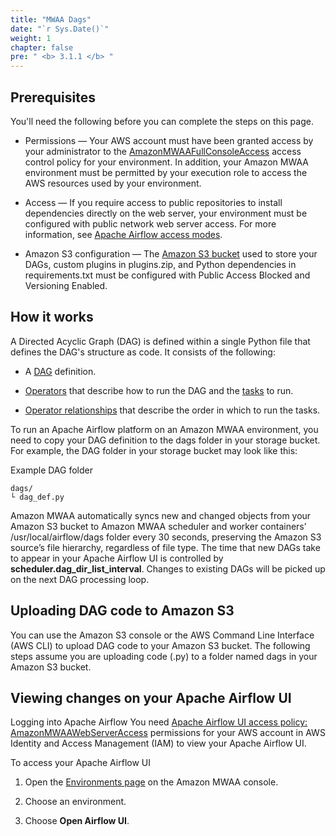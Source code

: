 ```yaml
---
title: "MWAA Dags"
date: "`r Sys.Date()`"
weight: 1
chapter: false
pre: " <b> 3.1.1 </b> "
---
```


## Prerequisites

You'll need the following before you can complete the steps on this page.

* Permissions — Your AWS account must have been granted access by your administrator to
  the [AmazonMWAAFullConsoleAccess](https://docs.aws.amazon.com/mwaa/latest/userguide/access-policies.html#console-full-access)
  access control policy for your environment. In addition, your Amazon MWAA environment must be permitted by your
  execution role to access the AWS resources used by your environment.

* Access — If you require access to public repositories to install dependencies directly on the web server, your
  environment must be configured with public network web server access. For more information, see [Apache Airflow access
  modes](https://docs.aws.amazon.com/mwaa/latest/userguide/configuring-networking.html).

* Amazon S3 configuration —
  The [Amazon S3 bucket](https://docs.aws.amazon.com/mwaa/latest/userguide/mwaa-s3-bucket.html) used to store your DAGs,
  custom plugins in plugins.zip, and Python
  dependencies in requirements.txt must be configured with Public Access Blocked and Versioning Enabled.

## How it works

A Directed Acyclic Graph (DAG) is defined within a single Python file that defines the DAG's structure as code. It
consists of the following:

* A [DAG](https://airflow.apache.org/docs/apache-airflow/stable/core-concepts/index.html) definition.

* [Operators](https://airflow.apache.org/docs/apache-airflow/stable/core-concepts/index.html) that describe how to run
  the DAG and the [tasks](https://airflow.apache.org/docs/apache-airflow/stable/core-concepts/index.html) to run.

* [Operator relationships](https://airflow.apache.org/docs/apache-airflow/stable/core-concepts/index.html) that describe
  the order in which to run the tasks.

To run an Apache Airflow platform on an Amazon MWAA environment, you need to copy your DAG definition to the dags folder
in your storage bucket. For example, the DAG folder in your storage bucket may look like this:

Example DAG folder

```
dags/
└ dag_def.py
```

Amazon MWAA automatically syncs new and changed objects from your Amazon S3 bucket to Amazon MWAA scheduler and worker
containers’ /usr/local/airflow/dags folder every 30 seconds, preserving the Amazon S3 source’s file hierarchy,
regardless of file type. The time that new DAGs take to appear in your Apache Airflow UI is controlled by
**scheduler.dag_dir_list_interval**. Changes to existing DAGs will be picked up on the next DAG processing loop.

## Uploading DAG code to Amazon S3

You can use the Amazon S3 console or the AWS Command Line Interface (AWS CLI) to upload DAG code to your Amazon S3
bucket. The following steps assume you are uploading code (.py) to a folder named dags in your Amazon S3 bucket.

## Viewing changes on your Apache Airflow UI

Logging into Apache Airflow
You
need [Apache Airflow UI access policy: AmazonMWAAWebServerAccess](https://docs.aws.amazon.com/mwaa/latest/userguide/access-policies.html#web-ui-access)
permissions for your AWS account in AWS Identity
and
Access Management (IAM) to view your Apache Airflow UI.

To access your Apache Airflow UI

1. Open the [Environments page](https://us-east-1.console.aws.amazon.com/mwaa/home?region=us-east-1#environments) on the
   Amazon MWAA console.

2. Choose an environment.

3. Choose **Open Airflow UI**.